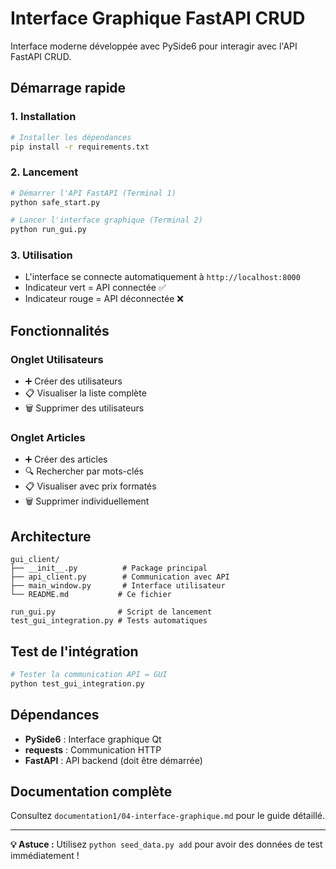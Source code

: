 # Interface Graphique FastAPI CRUD

Interface moderne développée avec PySide6 pour interagir avec l'API FastAPI CRUD.

## Démarrage rapide

### 1. Installation
```bash
# Installer les dépendances
pip install -r requirements.txt
```

### 2. Lancement
```bash
# Démarrer l'API FastAPI (Terminal 1)
python safe_start.py

# Lancer l'interface graphique (Terminal 2)  
python run_gui.py
```

### 3. Utilisation
- L'interface se connecte automatiquement à `http://localhost:8000`
- Indicateur vert = API connectée ✅
- Indicateur rouge = API déconnectée ❌

## Fonctionnalités

### Onglet Utilisateurs
- ➕ Créer des utilisateurs
- 📋 Visualiser la liste complète
- 🗑️ Supprimer des utilisateurs

### Onglet Articles  
- ➕ Créer des articles
- 🔍 Rechercher par mots-clés
- 📋 Visualiser avec prix formatés
- 🗑️ Supprimer individuellement

## Architecture

```
gui_client/
├── __init__.py          # Package principal
├── api_client.py        # Communication avec API
├── main_window.py       # Interface utilisateur
└── README.md           # Ce fichier

run_gui.py              # Script de lancement
test_gui_integration.py # Tests automatiques
```

## Test de l'intégration
```bash
# Tester la communication API ↔ GUI
python test_gui_integration.py
```

## Dépendances
- **PySide6** : Interface graphique Qt
- **requests** : Communication HTTP
- **FastAPI** : API backend (doit être démarrée)

## Documentation complète
Consultez `documentation1/04-interface-graphique.md` pour le guide détaillé.

---
**💡 Astuce :** Utilisez `python seed_data.py add` pour avoir des données de test immédiatement !
